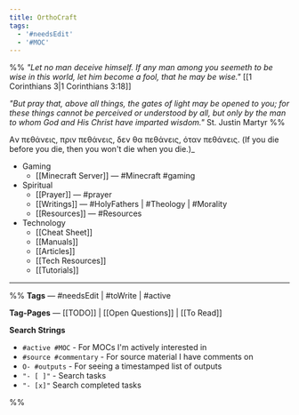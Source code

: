 ```yaml
---
title: OrthoCraft
tags:
  - '#needsEdit'
  - '#MOC'
---
```


%%
_"Let no man deceive himself. If any man among you seemeth to be wise in this world, let him become a fool, that he may be wise."_ [[1 Corinthians 3|1 Corinthians 3:18]]

_"But pray that, above all things, the gates of light may be opened to you; for these things cannot be perceived or understood by all, but only by the man to whom God and His Christ have imparted wisdom."_ St. Justin Martyr
%%

Aν πεθάνεις, πριν πεθάνεις, δεν θα πεθάνεις, όταν πεθάνεις.
(If you die before you die, then you won't die when you die.)_

- Gaming
    - [[Minecraft Server]] — #Minecraft #gaming
- Spiritual
    - [[Prayer]] — #prayer
    - [[Writings]] — #HolyFathers | #Theology | #Morality
    - [[Resources]] — #Resources
- Technology
    - [[Cheat Sheet]]
    - [[Manuals]]
    - [[Articles]]
    - [[Tech Resources]]
    - [[Tutorials]]

---

%%
**Tags** — #needsEdit | #toWrite | #active

**Tag-Pages** — [[TODO]] | [[Open Questions]] | [[To Read]]

**Search Strings**

- `#active #MOC` - For MOCs I'm actively interested in
- `#source #commentary` - For source material I have comments on
- `O- #outputs` - For seeing a timestamped list of outputs
- `"- [ ]"` - Search tasks
- `"- [x]"` Search completed tasks

%%
